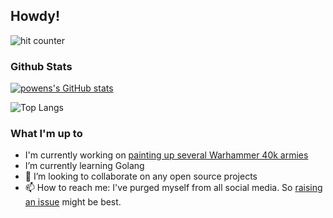 ## Howdy!


![hit counter](http://profile-counter.glitch.me/powens/count.svg)

### Github Stats

[![powens's GitHub stats](https://github-readme-stats.vercel.app/api?username=powens)](https://github.com/powens/github-readme-stats)

![Top Langs](https://github-readme-stats.vercel.app/api/top-langs/?username=powens&hide_progress=true)

### What I'm up to

- I'm currently working on [painting up several Warhammer 40k armies](https://www.padraig.io/project-log)
- I’m currently learning Golang
- 👯 I’m looking to collaborate on any open source projects 
- 📫 How to reach me: I've purged myself from all social media. So [raising an issue](https://github.com/powens/powens/issues) might be best.
